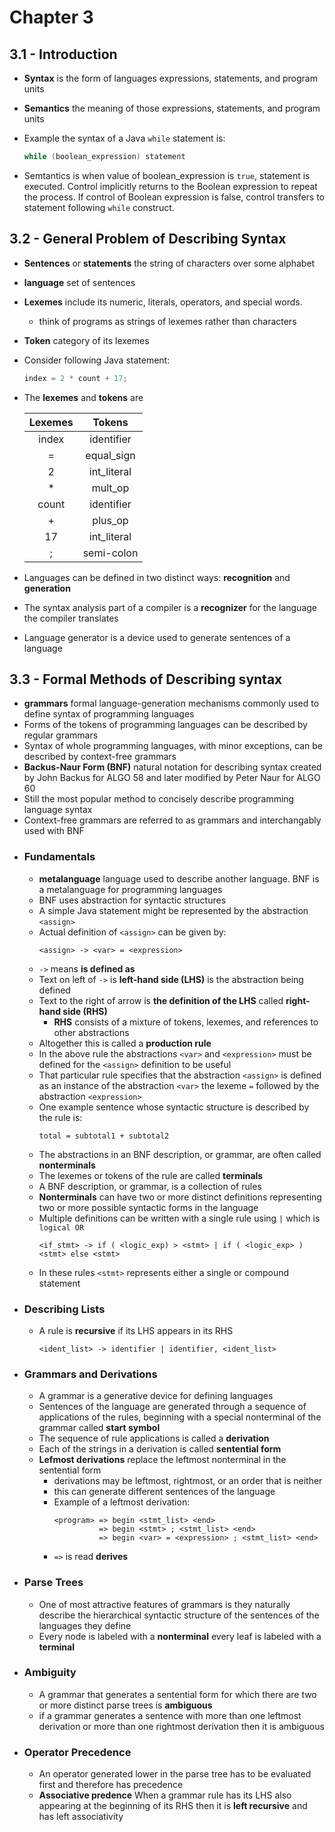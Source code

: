 # Chapter 3
## 3.1 - Introduction
- **Syntax** is the form of languages expressions, statements, and program units
- **Semantics** the meaning of those expressions, statements, and program units
- Example the syntax of a Java `while` statement is:
    ```java
    while (boolean_expression) statement
    ```

- Semtantics is when value of boolean_expression is `true`, statement is executed. Control implicitly returns to the Boolean expression
to repeat the process. If control of Boolean expression is false, control transfers to statement following `while` construct.

## 3.2 - General Problem of Describing Syntax
- **Sentences** or **statements** the string of characters over some alphabet
- **language** set of sentences
- **Lexemes** include its numeric, literals, operators, and special words.
    - think of programs as strings of lexemes rather than characters
- **Token** category of its lexemes
- Consider following Java statement:
    ```java
    index = 2 * count + 17;
    ```
- The **lexemes** and **tokens** are

    | Lexemes | Tokens      |
    | :---:   | :---:       |
    | index   | identifier  |
    | =       | equal_sign  |
    | 2       | int_literal |
    | *       | mult_op     |
    | count   | identifier  |
    | +       | plus_op     |
    | 17      | int_literal |
    | ;       | semi-colon  |

- Languages can be defined in two distinct ways: **recognition** and **generation**
- The syntax analysis part of a compiler is a **recognizer** for the language the compiler translates
- Language generator is a device used to generate sentences of a language

## 3.3 - Formal Methods of Describing syntax
- **grammars** formal language-generation mechanisms commonly used to define syntax of programming languages
- Forms of the tokens of programming languages can be described by regular grammars
- Syntax of whole programming languages, with minor exceptions, can be described by context-free grammars
- **Backus-Naur Form (BNF)** natural notation for describing syntax created by John Backus for ALGO 58 and later modified by Peter Naur for ALGO 60
- Still the most popular method to concisely describe programming language syntax
- Context-free grammars are referred to as grammars and interchangably used with BNF
- ### Fundamentals
    - **metalanguage** language used to describe another language. BNF is a metalanguage for programming languages
    - BNF uses abstraction for syntactic structures
    - A simple Java statement might be represented by the abstraction `<assign>`
    - Actual definition of `<assign>` can be given by:
        ```
        <assign> -> <var> = <expression>
        ```
    - `->` means **is defined as**
    - Text on left of `->` is **left-hand side (LHS)** is the abstraction being defined
    - Text to the right of arrow is **the definition of the LHS** called **right-hand side (RHS)**
        - **RHS** consists of a mixture of tokens, lexemes, and references to other abstractions
    - Altogether this is called a **production rule**
    - In the above rule the abstractions `<var>` and `<expression>` must be defined for the `<assign>` definition to be useful
    - That particular rule specifies that the abstraction `<assign>` is defined as an instance of the abstraction
        `<var>` the lexeme `=` followed by the abstraction `<expression>`
    - One example sentence whose syntactic structure is described by the rule is:
        ```
        total = subtotal1 + subtotal2
        ```
    - The abstractions in an BNF description, or grammar, are often called **nonterminals**
    - The lexemes or tokens of the rule are called **terminals**
    - A BNF description, or grammar, is a collection of rules
    - **Nonterminals** can have two or more distinct definitions representing two or more possible syntactic forms in the language
    - Multiple definitions can be written with a single rule using ` | ` which is `logical OR`
        ```
        <if_stmt> -> if ( <logic_exp) > <stmt> | if ( <logic_exp> ) <stmt> else <stmt>
        ```
    - In these rules `<stmt>` represents either a single or compound statement
- ### Describing Lists
    - A rule is **recursive** if its LHS appears in its RHS
        ```
        <ident_list> -> identifier | identifier, <ident_list>
        ```
- ### Grammars and Derivations
    - A grammar is a generative device for defining languages
    - Sentences of the language are generated through a sequence of applications of the rules, beginning with a special nonterminal of the grammar called **start symbol**
    - The sequence of rule applications is called a **derivation** 
    - Each of the strings in a derivation is called **sentential form**
    - **Lefmost derivations** replace the leftmost nonterminal in the sentential form
        - derivations may be leftmost, rightmost, or an order that is neither
        - this can generate different sentences of the language
        - Example of a leftmost derivation:
            ```
            <program> => begin <stmt_list> <end>
                      => begin <stmt> ; <stmt_list> <end>
                      => begin <var> = <expression> ; <stmt_list> <end>
            ```
        - `=>` is read **derives**
- ### Parse Trees
    - One of most attractive features of grammars is they naturally describe the hierarchical syntactic structure of the sentences of the languages they define
    - Every node is labeled with a **nonterminal** every leaf is labeled with a **terminal**
- ### Ambiguity
    - A grammar that generates a sentential form for which there are two or more distinct parse trees is **ambiguous**
    - if a grammar generates a sentence with more than one leftmost derivation or more than one rightmost derivation then it is ambiguous
- ### Operator Precedence
    - An operator generated lower in the parse tree has to be evaluated first and therefore has precedence
    - **Associative predence** When a grammar rule has its LHS also appearing at the beginning of its RHS then it is **left recursive** and has left associativity
